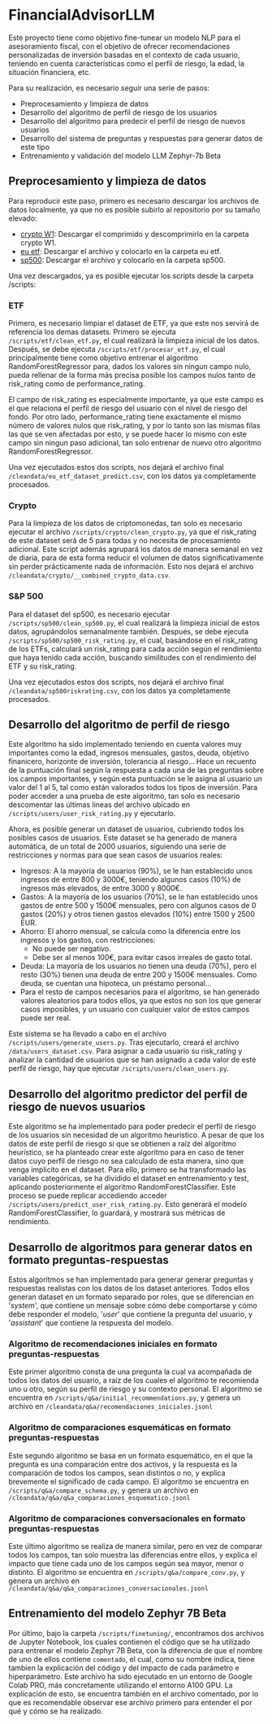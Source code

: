 # FinancialAdvisorLLM

Este proyecto tiene como objetivo fine-tunear un modelo NLP para el asesoramiento fiscal, 
con el objetivo de ofrecer recomendaciones personalizadas de inversión basadas en el contexto de cada usuario, 
teniendo en cuenta características como el perfil de riesgo, la edad, la situación financiera, etc.

Para su realización, es necesario seguir una serie de pasos:
* Preprocesamiento y limpieza de datos
* Desarrollo del algoritmo de perfil de riesgo de los usuarios
* Desarrollo del algoritmo para predecir el perfil de riesgo de nuevos usuarios 
* Desarrollo del sistema de preguntas y respuestas para generar datos de este tipo 
* Entrenamiento y validación del modelo LLM Zephyr-7b Beta

## Preprocesamiento y limpieza de datos

Para reproducir este paso, primero es necesario descargar los archivos de datos localmente, ya que no es posible subirlo al repositorio por su tamaño elevado:

* [crypto W1](https://www.kaggle.com/datasets/olegshpagin/crypto-coins-prices-ohlcv?select=W1): Descargar el comprimido y descomprimirlo en la carpeta crypto W1.
* [eu etf](https://www.kaggle.com/datasets/stefanoleone992/european-funds-dataset-from-morningstar?select=Morningstar+-+European+ETFs.csv): Descargar el archivo y colocarlo en la carpeta eu etf.
* [sp500](https://www.kaggle.com/datasets/andrewmvd/sp-500-stocks?select=sp500_stocks.csv): Descargar el archivo y colocarlo en la carpeta sp500.

Una vez descargados, ya es posible ejecutar los scripts desde la carpeta /scripts:

### ETF

Primero, es necesario limpiar el dataset de ETF, ya que este nos servirá de referencia los demas datasets. Primero se ejecuta `/scripts/etf/clean_etf.py`, el cual realizará
la limpieza inicial de los datos. Después, se debe ejecuta `/scripts/etf/procesar_etf.py`, el cual principalmente tiene como objetivo entrenar el algoritmo RandomForestRegressor
para, dados los valores sin ningun campo nulo, pueda rellenar de la forma más precisa posible los campos nulos tanto de risk_rating como de performance_rating. 

El campo de risk_rating es especialmente importante, ya que este campo es el que relaciona el perfil de riesgo del usuario con el nivel de riesgo del fondo. Por otro lado,
performance_rating tiene exactamente el mismo número de valores nulos que risk_rating, y por lo tanto son las mismas filas las que se ven afectadas por esto, y se puede hacer
lo mismo con este campo sin ningun paso adicional, tan solo entrenar de nuevo otro algoritmo RandomForestRegressor.

Una vez ejecutados estos dos scripts, nos dejará el archivo final `/cleandata/eu_etf_dataset_predict.csv`, con los datos ya completamente procesados.

### Crypto

Para la limpieza de los datos de criptomonedas, tan solo es necesario ejecutar el archivo `/scripts/crypto/clean_crypto.py`, ya que el risk_rating de este dataset será de 5 para todas y no necesita de
procesamiento adicional. Este script además agrupará los datos de manera semanal en vez de diaria, para de esta forma reducir el volumen de datos significativamente
sin perder prácticamente nada de información. Esto nos dejará el archivo `/cleandata/crypto/__combined_crypto_data.csv`.

### S&P 500

Para el dataset del sp500, es necesario ejecutar `/scripts/sp500/clean_sp500.py`, el cual realizará la limpieza inicial de estos datos, agrupándolos semanalmente también. 
Después, se debe ejecuta `/scripts/sp500/sp500_risk_rating.py`, el cual, basándose en el risk_rating de los ETFs, calculará un risk_rating para cada acción según el rendimiento
que haya tenido cada acción, buscando similitudes con el rendimiento del ETF y su risk_rating.

Una vez ejecutados estos dos scripts, nos dejará el archivo final `/cleandata/sp500riskrating.csv`, con los datos ya completamente procesados.

## Desarrollo del algoritmo de perfil de riesgo 

Este algoritmo ha sido implementado teniendo en cuenta valores muy importantes como la edad, ingresos mensuales, gastos, deuda, objetivo finanicero, horizonte de inversión, tolerancia al riesgo...
Hace un recuento de la puntuación final según la respuesta a cada una de las preguntas sobre los campos importantes, y según esta puntuación se le asigna al usuario un valor del 1 al 5, 
tal como están valorados todos los tipos de inversión. Para poder acceder a una prueba de este algoritmo, tan solo es necesario descomentar las últimas lineas del archivo ubicado en
`/scripts/users/user_risk_rating.py` y ejecutarlo.

Ahora, es posible generar un dataset de usuarios, cubriendo todos los posibles casos de usuarios. Este dataset se ha generado de manera automática, de un total de 2000 usuarios, siguiendo una serie
de restricciones y normas para que sean casos de usuarios reales:
* Ingresos: A la mayoría de usuarios (90%), se le han establecido unos ingresos de entre 800 y 3000€, teniendo algunos casos (10%) de ingresos más elevados, de entre 3000 y 8000€. 
* Gastos: A la mayoría de los usuarios (70%), se le han establecido unos gastos de entre 500 y 1500€ mensuales, pero con algunos casos de 0 gastos (20%) y otros tienen gastos elevados (10%) entre 1500 y 2500 EUR.
* Ahorro: El ahorro mensual, se calcula como la diferencia entre los ingresos y los gastos, con restricciones:
	* No puede ser negativo.
	* Debe ser al menos 100€, para evitar casos irreales de gasto total.
* Deuda: La mayoría de los usuarios no tienen una deuda (70%), pero el resto (30%) tienen una deuda de entre 200 y 1500€ mensuales. Como deuda, se cuentan una hipoteca, un préstamo personal…
* Para el resto de campos necesarios para el algoritmo, se han generado valores aleatorios para todos ellos, ya que estos no son los que generar casos imposibles, y un usuario con cualquier valor de estos campos puede ser real.

Este sistema se ha llevado a cabo en el archivo `/scripts/users/generate_users.py`. Tras ejecutarlo, creará el archivo `/data/users_dataset.csv`. Para asignar a cada usuario su risk_rating y analizar la cantidad de usuarios
que se han asignado a cada valor de este perfil de riesgo, hay que ejecutar `/scripts/users/clean_users.py`.

## Desarrollo del algoritmo predictor del perfil de riesgo de nuevos usuarios

Este algoritmo se ha implementado para poder predecir el perfil de riesgo de los usuarios sin necesidad de un algoritmo heurístico. A pesar de que los datos de este perfil de riesgo si que se obtienen a raíz del algoritmo heurístico,
se ha planteado crear este algoritmo para en caso de tener datos cuyo perfil de riesgo no sea calculado de esta manera, sino que venga implicito en el dataset. 
Para ello, primero se ha transformado las variables categóricas, se ha dividido el dataset en entrenamiento y test, aplicando posteriormente el algoritmo RandomForestClassifier. Este proceso se puede replicar accediendo acceder
`/scripts/users/predict_user_risk_rating.py`. Esto generará el modelo RandomForestClassifier, lo guardará, y mostrará sus métricas de rendimiento.

## Desarrollo de algoritmos para generar datos en formato preguntas-respuestas

Estos algoritmos se han implementado para generar generar preguntas y respuestas realistas con los datos de los dataset anteriores. Todos ellos generan dataset en un formato separado por roles, que se diferencian en '*system*',
que contiene un mensaje sobre cómo debe comportarse y cómo debe responder el modelo, '*user*' que contiene la pregunta del usuario, y '*assistant*' que contiene la respuesta del modelo.

### Algoritmo de recomendaciones iniciales en formato preguntas-respuestas
Este primer algoritmo consta de una pregunta la cual va acompañada de todos los datos del usuario, a raíz de los cuales el algoritmo te recomienda uno u otro, según su perfil de riesgo y su contexto personal.
El algoritmo se encuentra en `/scripts/q&a/initial_recommendations.py`, y genera un archivo en `/cleandata/q&a/recomendaciones_iniciales.jsonl`

### Algoritmo de comparaciones esquemáticas en formato preguntas-respuestas
Este segundo algoritmo se basa en un formato esquemático, en el que la pregunta es una comparación entre dos activos, y la respuesta es la comparación de todos los campos, sean distintos o no, y explica brevemente el significado de cada campo.
El algoritmo se encuentra en `/scripts/q&a/compare_schema.py`, y genera un archivo en `/cleandata/q&a/q&a_comparaciones_esquematico.jsonl`

### Algoritmo de comparaciones conversacionales en formato preguntas-respuestas
Este último algoritmo se realiza de manera similar, pero en vez de comparar todos los campos, tan solo muestra las diferencias entre ellos, y explica el impacto que tiene cada uno de los campos según sea mayor, menor o distinto.
El algoritmo se encuentra en `/scripts/q&a/compare_conv.py`, y genera un archivo en `/cleandata/q&a/q&a_comparaciones_conversacionales.jsonl`

## Entrenamiento del modelo Zephyr 7B Beta
Por último, bajo la carpeta `/scripts/finetuning/`, encontramos dos archivos de Jupyter Notebook, los cuales contienen el código que se ha utilizado para entrenar el modelo Zephyr 7B Beta, con la diferencia de que el nombre de uno de ellos 
contiene `comentado`, el cual, como su nombre indica, tiene tambien la explicación del código y del impacto de cada parámetro e hiperparámetro. Este archivo ha sido ejecutado en un entorno de Google Colab PRO, más concretamente utilizando el
entorno A100 GPU. La explicación de esto, se encuentra también en el archivo comentado, por lo que es recomendable observar ese archivo primero para entender el por qué y cómo se ha realizado. 